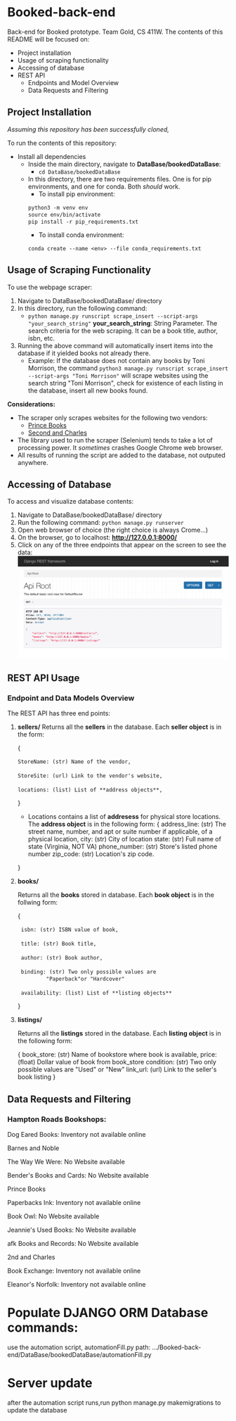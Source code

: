 # Booked-back-end

Back-end for Booked prototype. Team Gold, CS 411W.
The contents of this README will be focused on:

- Project installation
- Usage of scraping functionality
- Accessing of database
- REST API
  - Endpoints and Model Overview
  - Data Requests and Filtering

## Project Installation

_Assuming this repository has been successfully cloned,_

To run the contents of this repository:

- Install all dependencies
  - Inside the main directory, navigate to **DataBase/bookedDataBase**:
    - `cd DataBase/bookedDataBase`
  - In this directory, there are two requirements files. One is for pip environments, and one for conda. Both _should_ work.
    - To install pip environment:
    ```
    python3 -m venv env
    source env/bin/activate
    pip install -r pip_requirements.txt
    ```
    - To install conda environment:
    ```
    conda create --name <env> --file conda_requirements.txt
    ```

## Usage of Scraping Functionality

To use the webpage scraper:

1. Navigate to DataBase/bookedDataBase/ directory
2. In this directory, run the following command:
   - `python manage.py runscript scrape_insert --script-args "your_search_string"`
     **your_search_string**: String Parameter. The search criteria for the web scraping. It can be a book title, author, isbn, etc.
3. Running the above command will automatically insert items into the database if it yielded books not already there.
   - Example:
     If the database does not contain any books by Toni Morrison, the command `python3 manage.py runscript scrape_insert --script-args "Toni Morrison"` will scrape websites using the search string "Toni Morrison", check for existence of each listing in the database, insert all new books found.

**Considerations:**

- The scraper only scrapes websites for the following two vendors:
  - [Prince Books](https://www.prince-books.com/)
  - [Second and Charles](https://www.2ndandcharles.com/)
- The library used to run the scraper (Selenium) tends to take a lot of processing power. It _sometimes_ crashes Google Chrome web browser.
- All results of running the script are added to the database, not outputed anywhere.

## Accessing of Database

To access and visualize database contents:

1. Navigate to DataBase/bookedDataBase/ directory
2. Run the following command: `python manage.py runserver`
3. Open web browser of choice (the right choice is always Crome...)
4. On the browser, go to localhost: **http://127.0.0.1:8000/**
5. Click on any of the three endpoints that appear on the screen to see the data:
   ![Alt text](image.png)

## REST API Usage

### Endpoint and Data Models Overview

The REST API has three end points:

1.  **sellers/**
    Returns all the **sellers** in the database. Each **seller object** is in the form:

    {

        StoreName: (str) Name of the vendor,

        StoreSite: (url) Link to the vendor's website,

        locations: (list) List of **address objects**,

    }

    - Locations contains a list of **addresess** for physical store locations. The **address object** is in the following form:
      {
      address_line: (str) The street name, number, and
      apt or suite number if applicable, of a physical location,
      city: (str) City of location
      state: (str) Full name of state (Virginia, NOT VA)
      phone_number: (str) Store's listed phone number
      zip_code: (str) Location's zip code.

    }

2.  **books/**

    Returns all the **books** stored in database. Each **book object** is in the follwing form:

    {

         isbn: (str) ISBN value of book,

         title: (str) Book title,

         author: (str) Book author,

         binding: (str) Two only possible values are
                 "Paperback"or "Hardcover"

         availability: (list) List of **listing objects**

    }

3.  **listings/**

    Returns all the **listings** stored in the database. Each **listing object** is in the following form:

    {
    book_store: (str) Name of bookstore where book
    is available,
    price: (float) Dollar value of book from book_store
    condition: (str) Two only possible values are "Used"
    or "New"
    link_url: (url) Link to the seller's book listing
    }

## Data Requests and Filtering

### Hampton Roads Bookshops:

Dog Eared Books: Inventory not available online

Barnes and Noble

The Way We Were: No Website available

Bender's Books and Cards: No Website available

Prince Books

Paperbacks Ink: Inventory not available online

Book Owl: No Website available

Jeannie's Used Books: No Website available

afk Books and Records: No Website available

2nd and Charles

Book Exchange: Inventory not available online

Eleanor's Norfolk: Inventory not available online

# Populate DJANGO ORM Database commands:

use the automation script, automationFill.py path: .../Booked-back-end/DataBase/bookedDataBase/automationFill.py

# Server update

after the automation script runs,run python manage.py makemigrations to update the database
